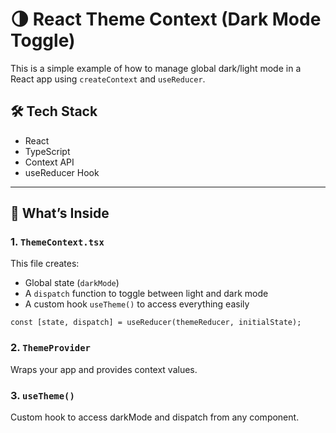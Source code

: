 # 🌗 React Theme Context (Dark Mode Toggle)

This is a simple example of how to manage global dark/light mode in a React app using `createContext` and `useReducer`.

## 🛠 Tech Stack

- React
- TypeScript
- Context API
- useReducer Hook

---

## 📁 What’s Inside

### 1. `ThemeContext.tsx`

This file creates:

- Global state (`darkMode`)
- A `dispatch` function to toggle between light and dark mode
- A custom hook `useTheme()` to access everything easily

```tsx
const [state, dispatch] = useReducer(themeReducer, initialState);
```

### 2. `ThemeProvider`
Wraps your app and provides context values.

### 3. `useTheme()`
Custom hook to access darkMode and dispatch from any component.

